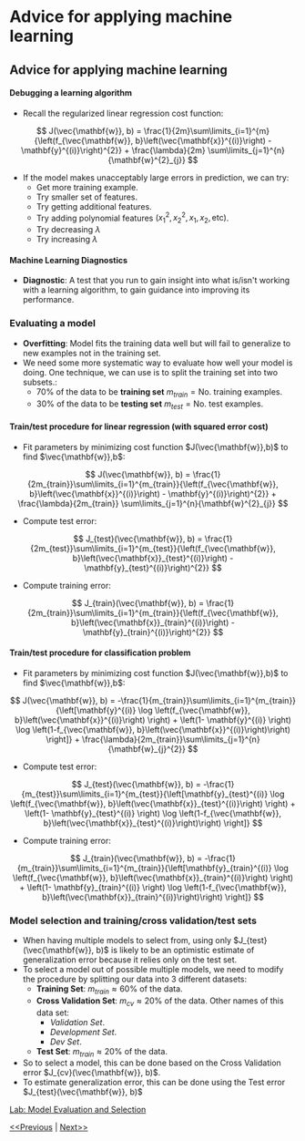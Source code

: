 # Advice for applying machine learning
## Advice for applying machine learning
#### Debugging a learning algorithm
* Recall the regularized linear regression cost function:

$$
J(\vec{\mathbf{w}}, b) = \frac{1}{2m}\sum\limits_{i=1}^{m}{\left(f_{\vec{\mathbf{w}}, b}\left(\vec{\mathbf{x}}^{(i)}\right) - \mathbf{y}^{(i)}\right)^{2}} + \frac{\lambda}{2m} \sum\limits_{j=1}^{n}{\mathbf{w}^{2}_{j}}
$$

* If the model makes unacceptably large errors in prediction, we can try:
    * Get more training example.
    * Try smaller set of features.
    * Try getting additional features.
    * Try adding polynomial features $(x_{1}^{2}, x_{2}^{2}, x_{1}, x_{2}, \text{etc})$.
    * Try decreasing $\lambda$
    * Try increasing $\lambda$
#### Machine Learning Diagnostics
* **Diagnostic**: A test that you run to gain insight into what is/isn't working with a learning algorithm, to gain guidance into improving its performance.
### Evaluating a model
* **Overfitting**: Model fits the training data well but will fail to generalize to new examples not in the training set.
* We need some more systematic way to evaluate how well your model is doing. One technique, we can use is to split the training set into two subsets.:
    * 70% of the data to be **training set** $m_{train} = \text{No. training examples}$.
    * 30% of the data to be **testing set** $m_{test} = \text{No. test examples}$.
#### Train/test procedure for linear regression (with squared error cost)
* Fit parameters by minimizing cost function $J(\vec{\mathbf{w}},b)$ to find $\vec{\mathbf{w}},b$:

$$
J(\vec{\mathbf{w}}, b) = \frac{1}{2m_{train}}\sum\limits_{i=1}^{m_{train}}{\left(f_{\vec{\mathbf{w}}, b}\left(\vec{\mathbf{x}}^{(i)}\right) - \mathbf{y}^{(i)}\right)^{2}} + \frac{\lambda}{2m_{train}} \sum\limits_{j=1}^{n}{\mathbf{w}^{2}_{j}}
$$

* Compute test error:

$$
J_{test}(\vec{\mathbf{w}}, b) = \frac{1}{2m_{test}}\sum\limits_{i=1}^{m_{test}}{\left(f_{\vec{\mathbf{w}}, b}\left(\vec{\mathbf{x}}_{test}^{(i)}\right) - \mathbf{y}_{test}^{(i)}\right)^{2}}
$$

* Compute training error:

$$
J_{train}(\vec{\mathbf{w}}, b) = \frac{1}{2m_{train}}\sum\limits_{i=1}^{m_{train}}{\left(f_{\vec{\mathbf{w}}, b}\left(\vec{\mathbf{x}}_{train}^{(i)}\right) - \mathbf{y}_{train}^{(i)}\right)^{2}}
$$

#### Train/test procedure for classification problem
* Fit parameters by minimizing cost function $J(\vec{\mathbf{w}},b)$ to find $\vec{\mathbf{w}},b$:

$$
J(\vec{\mathbf{w}}, b) = -\frac{1}{m_{train}}\sum\limits_{i=1}^{m_{train}}{\left[\mathbf{y}^{(i)} \log \left(f_{\vec{\mathbf{w}}, b}\left(\vec{\mathbf{x}}^{(i)}\right) \right) + \left(1- \mathbf{y}^{(i)} \right) \log \left(1-f_{\vec{\mathbf{w}}, b}\left(\vec{\mathbf{x}}^{(i)}\right)\right) \right]} + \frac{\lambda}{2m_{train}}\sum\limits_{j=1}^{n}{\mathbf{w}_{j}^{2}}
$$

* Compute test error:

$$
J_{test}(\vec{\mathbf{w}}, b) = -\frac{1}{m_{test}}\sum\limits_{i=1}^{m_{test}}{\left[\mathbf{y}_{test}^{(i)} \log \left(f_{\vec{\mathbf{w}}, b}\left(\vec{\mathbf{x}}_{test}^{(i)}\right) \right) + \left(1- \mathbf{y}_{test}^{(i)} \right) \log \left(1-f_{\vec{\mathbf{w}}, b}\left(\vec{\mathbf{x}}_{test}^{(i)}\right)\right) \right]}
$$

* Compute training error:

$$
J_{train}(\vec{\mathbf{w}}, b) = -\frac{1}{m_{train}}\sum\limits_{i=1}^{m_{train}}{\left[\mathbf{y}_{train}^{(i)} \log \left(f_{\vec{\mathbf{w}}, b}\left(\vec{\mathbf{x}}_{train}^{(i)}\right) \right) + \left(1- \mathbf{y}_{train}^{(i)} \right) \log \left(1-f_{\vec{\mathbf{w}}, b}\left(\vec{\mathbf{x}}_{train}^{(i)}\right)\right) \right]}
$$

### Model selection and training/cross validation/test sets
* When having multiple models to select from, using only $J_{test}(\vec{\mathbf{w}}, b)$ is likely to be an optimistic estimate of generalization error because it relies only on the test set.
* To select a model out of possible multiple models, we need to modify the procedure by splitting our data into 3 different datasets:
    * **Training Set**: $m_{train} \approx 60\%$ of the data.
    * **Cross Validation Set**: $m_{cv} \approx 20\%$ of the data. Other names of this data set:
        * _Validation Set_.
        * _Development Set_.
        * _Dev Set_.
    * **Test Set**: $m_{train} \approx 20\%$ of the data.
* So to select a model, this can be done based on the Cross Validation error $J_{cv}(\vec{\mathbf{w}}, b)$.
* To estimate generalization error, this can be done using the Test error $J_{test}(\vec{\mathbf{w}}, b)$


[Lab: Model Evaluation and Selection](./code/C2W3_Lab_01_Model_Evaluation_and_Selection.ipynb)

[<<Previous](../week-02/README.md) | [Next>>]()